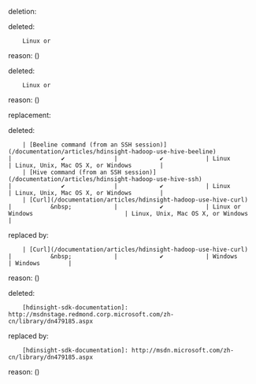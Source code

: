 deletion:

deleted:

		Linux or

reason: ()

deleted:

		Linux or

reason: ()

replacement:

deleted:

		| [Beeline command (from an SSH session)](/documentation/articles/hdinsight-hadoop-use-hive-beeline)                                         |              ✔              |            ✔            | Linux                                     | Linux, Unix, Mac OS X, or Windows        |
		| [Hive command (from an SSH session)](/documentation/articles/hdinsight-hadoop-use-hive-ssh)                                         |              ✔              |            ✔            | Linux                                     | Linux, Unix, Mac OS X, or Windows        |
		| [Curl](/documentation/articles/hdinsight-hadoop-use-hive-curl)                                       |           &nbsp;            |            ✔            | Linux or Windows                          | Linux, Unix, Mac OS X, or Windows        |

replaced by:

		| [Curl](/documentation/articles/hdinsight-hadoop-use-hive-curl)                                       |           &nbsp;            |            ✔            | Windows                          | Windows        |

reason: ()

deleted:

		[hdinsight-sdk-documentation]: http://msdnstage.redmond.corp.microsoft.com/zh-cn/library/dn479185.aspx

replaced by:

		[hdinsight-sdk-documentation]: http://msdn.microsoft.com/zh-cn/library/dn479185.aspx

reason: ()

